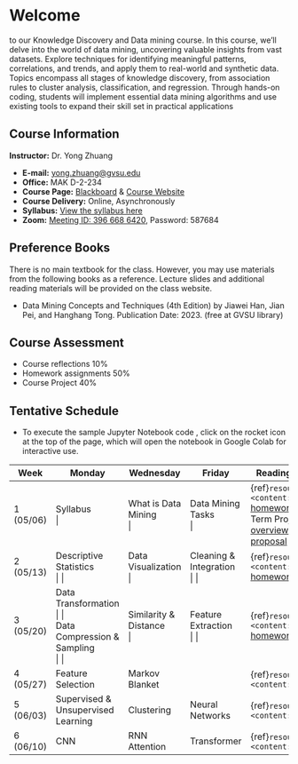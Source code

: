 # Welcome

to our Knowledge Discovery and Data mining course. In this course, we’ll delve into the world of data mining, uncovering valuable insights from vast datasets. Explore techniques for identifying meaningful patterns, correlations, and trends, and apply them to real-world and synthetic data. Topics encompass all stages of knowledge discovery, from association rules to cluster analysis, classification, and regression. Through hands-on coding, students will implement essential data mining algorithms and use existing tools to expand their skill set in practical applications

## Course Information

**Instructor:** Dr. Yong Zhuang

- <i class="fa fa-envelope"></i> **E-mail:** [yong.zhuang@gvsu.edu](mailto:yong.zhuang@gvsu.edu)
- <i class="fa fa-building"></i> **Office:** MAK D-2-234
- <i class="fa fa-book"></i> **Course Page:** [Blackboard](https://lms.gvsu.edu/) & [Course Website](https://gvsu-cis635.github.io)
- <i class="fa fa-chalkboard-teacher"></i> **Course Delivery:** Online, Asynchronously
- <i class="fa fa-book-reader"></i> **Syllabus:** [View the syllabus here](assets/pdf/syllabus.pdf)
- <i class="fa fa-video"></i> **Zoom:** [Meeting ID: 396 668 6420](https://gvsu-edu.zoom.us/j/3966686420?pwd=WGxpc0N4YWcvOU9aWGxWZGYxbXZUdz09), Password: 587684

## Preference Books

There is no main textbook for the class. However, you may use materials from the following books as a reference. Lecture slides and additional reading materials will be provided on the class website.

- Data Mining Concepts and Techniques (4th Edition) by Jiawei Han, Jian Pei, and Hanghang Tong. Publication Date: 2023. (free at GVSU library)

## Course Assessment

- Course reflections 10\%
- Homework assignments 50\%
- Course Project 40\%

<!-- Syllabus can be found [here](Syllabus_CIS635_F2023.pdf). -->
<!-- <iframe src="assets/pdf/syllabus.pdf" style="width:100%; height:600px;" frameborder="0"></iframe> -->

## Tentative Schedule

- To execute the sample Jupyter Notebook code <i class="fa fa-code"></i>, click on the rocket icon <i class="fa fa-rocket" aria-hidden="true"></i> at the top of the page, which will open the notebook in Google Colab for interactive use.

| Week | Monday | Wednesday | Friday | Reading & Homework |
| --- | --- | --- | --- | --- |
| 1 (05/06) | Syllabus <br> [<i class="fa-solid fa-file-pdf"></i>](assets/pdf/syllabus.pdf) \| [<i class="fa-brands fa-youtube"></i>](https://youtu.be/568S6Evm6W4) | What is Data Mining <br> [<i class="fa-solid fa-file-pdf"></i>](assets/pdf/data-mining-intro.pdf) \| [<i class="fa-brands fa-youtube"></i>](https://youtu.be/vLOU_C9U3TM) | Data Mining Tasks <br> [<i class="fa-solid fa-file-pdf"></i>](assets/pdf/data-mining-tasks.pdf) \| [<i class="fa-brands fa-youtube"></i>](https://youtu.be/pPdu-E95Mng) | {ref}`resources <content:references:w1>` <br> [homework1](homeworks/1.md) <br> Term Project <br> [overview](./project/project-overview.md) <br> [proposal](./project/project-proposal.md) |
| 2 (05/13) | Descriptive Statistics <br> [<i class="fa-solid fa-file-pdf"></i>](assets/pdf/data-exploration-descriptive-statistics.pdf) \| [<i class="fa-brands fa-youtube"></i>](https://youtu.be/HDRjhgB6EN0) \| [<i class="fa fa-code"></i>](samples/descriptive_statistics.ipynb) | Data Visualization <br> [<i class="fa-solid fa-file-pdf"></i>](assets/pdf/data-exploration-data-visualization.pdf) \| [<i class="fa-brands fa-youtube"></i>](https://youtu.be/VcuphW6n1Mo) | Cleaning & Integration <br> [<i class="fa-solid fa-file-pdf"></i>](assets/pdf/cleaning-Integration.pdf) \| [<i class="fa-brands fa-youtube"></i>](https://youtu.be/9EBOeQA6LD0) \| [<i class="fa fa-code"></i>](https://gvsu-cis635.github.io/samples/cleaning-Integration.html) | {ref}`resources <content:references:w2>`<br> [homework2](homeworks/2.md) |
| 3 (05/20) | Data Transformation <br> [<i class="fa-solid fa-file-pdf"></i>](assets/pdf/data-transformation.pdf) \| [<i class="fa-brands fa-youtube"></i>](https://youtu.be/8fws0-6h52I) \| [<i class="fa fa-code"></i>](samples/data-transformation.ipynb) <br> Data Compression & <br> Sampling <br> [<i class="fa-solid fa-file-pdf"></i>](assets/pdf/data-compression-sampling.pdf) \| [<i class="fa-brands fa-youtube"></i>](https://youtu.be/AgIVTNNNv_E) \| [<i class="fa fa-code"></i>](samples/data-compression-sampling.ipynb) | Similarity & Distance <br> [<i class="fa-solid fa-file-pdf"></i>](assets/pdf/similarity-distance.pdf) \| [<i class="fa-brands fa-youtube"></i>](https://youtu.be/mthjj2VZD7E) | Feature Extraction <br> [<i class="fa-solid fa-file-pdf"></i>](assets/pdf/dimensionality-reduction-feature-extraction.pdf) \| [<i class="fa-brands fa-youtube"></i>](https://youtu.be/Nh8q9mVgq14) \| [<i class="fa fa-code"></i>](samples/feature_extraction.ipynb) | {ref}`resources <content:references:w3>`<br> [homework3](homeworks/3.md) |
| 4 (05/27) | Feature Selection | Markov Blanket |  | {ref}`resources <content:references:w4>` |
| 5 (06/03) | Supervised & Unsupervised Learning <br> | Clustering <br> | Neural Networks <br> | {ref}`resources <content:references:w5>` |
| 6 (06/10) | CNN <br> | RNN <br> Attention <br> | Transformer <br> | {ref}`resources <content:references:w6>` |
